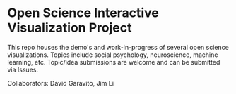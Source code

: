 # Open Science Interactive Visualization Project

This repo houses the demo's and work-in-progress of several open science visualizations. Topics include social psychology, neuroscience, machine learning, etc. Topic/idea submissions are welcome and can be submitted via Issues. 

Collaborators: David Garavito, Jim Li
